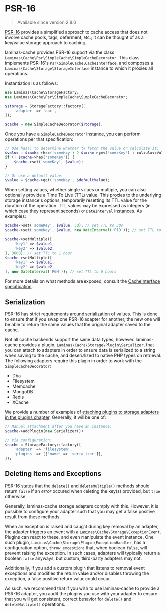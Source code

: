 # PSR-16

> Available since version 2.8.0

[PSR-16](https://www.php-fig.org/psr/psr-16/) provides a simplified approach to
cache access that does not involve cache pools, tags, deferment, etc.; it
can be thought of as a key/value storage approach to caching.

laminas-cache provides PSR-16 support via the class
`Laminas\Cache\Psr\SimpleCache\SimpleCacheDecorator`. This class implements PSR-16's
`Psr\SimpleCache\CacheInterface`, and composes a
`Laminas\Cache\Storage\StorageInterface` instance to which it proxies all
operations.

Instantiation is as follows:

```php
use Laminas\Cache\StorageFactory;
use Laminas\Cache\Psr\SimpleCache\SimpleCacheDecorator;

$storage = StorageFactory::factory([
    'adapter' => 'apc',
]);

$cache = new SimpleCacheDecorator($storage);
```

Once you have a `SimpleCacheDecorator` instance, you can perform operations per
that specification:

```php
// Use has() to determine whether to fetch the value or calculate it:
$value = $cache->has('someKey') ? $cache->get('someKey') : calculateValue();
if (! $cache->has('someKey')) {
    $cache->set('someKey', $value);
}

// Or use a default value:
$value = $cache->get('someKey', $defaultValue);
```

When setting values, whether single values or multiple, you can also optionally
provide a Time To Live (TTL) value. This proxies to the underlying storage
instance's options, temporarily resetting its TTL value for the duration of the
operation. TTL values may be expressed as integers (in which case they represent
seconds) or `DateInterval` instances. As examples:

```php
$cache->set('someKey', $value, 30); // set TTL to 30s
$cache->set('someKey', $value, new DateInterval('P1D')); // set TTL to 1 day

$cache->setMultiple([
    'key1' => $value1,
    'key2' => $value2,
], 3600); // set TTL to 1 hour
$cache->setMultiple([
    'key1' => $value1,
    'key2' => $value2,
], new DateInterval('P6H')); // set TTL to 6 hours
```

For more details on what methods are exposed, consult the [CacheInterface
specification](https://www.php-fig.org/psr/psr-16/#21-cacheinterface).

## Serialization

PSR-16 has strict requirements around serialization of values. This is done to
ensure that if you swap one PSR-16 adapter for another, the new one will be able
to return the same values that the original adapter saved to the cache.

Not all cache backends support the same data types, however. laminas-cache provides
a plugin, `Laminas\Cache\Storage\Plugin\Serializer`, that you can attach to
adapters in order to ensure data is serialized to a string when saving to the
cache, and deserialized to native PHP types on retrieval. The following adapters
require this plugin in order to work with the `SimpleCacheDecorator`:

- Dba
- Filesystem
- Memcache
- MongoDB
- Redis
- XCache

We provide a number of examples of [attaching plugins to storage adapters in the
plugins chapter](storage/plugin.md). Generally, it will be one of:

```php
// Manual attachment after you have an instance:
$cache->addPlugin(new Serializer());

// Via configuration:
$cache = StorageFactory::factory([
    'adapter' => 'filesystem',
    'plugins' => [['name' => 'serializer']],
]);
```

## Deleting Items and Exceptions

PSR-16 states that the `delete()` and `deleteMultiple()` methods should return
`false` if an _error_ occured when deleting the key(s) provided, but `true`
otherwise.

Generally, laminas-cache storage adapters comply with this. However, it is possible
to configure your adapter such that you may get a false positive result from
these methods.

When an exception is raised and caught during key removal by an adapter, the
adapter triggers an event with a `Laminas\Cache\Storage\ExceptionEvent`. Plugins 
can react to these, and even manipulate the event instance. One such plugin,
`Laminas\Cache\Storage\Plugin\ExceptionHandler`, has a configuration option,
`throw_exceptions` that, when boolean `false`, will prevent raising the
exception. In such cases, adapters will typically return a boolean `false`
anyways, but custom, third-party adapters may not.

Additionally, if you add a custom plugin that listens to removal event
exceptions and modifies the return value and/or disables throwing the exception,
a false positive return value could occur.

As such, we recommend that if you wish to use laminas-cache to provide a PSR-16
adapter, you audit the plugins you use with your adapter to ensure that you will
get consistent, correct behavior for `delete()` and `deleteMultiple()`
operations.

